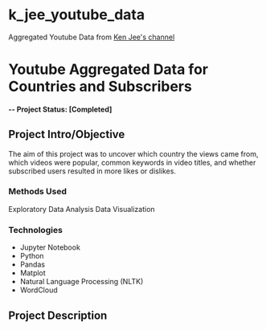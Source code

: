 # k_jee_youtube_data
Aggregated Youtube Data from [Ken Jee's channel](https://www.youtube.com/c/KenJee1)


# Youtube Aggregated Data for Countries and Subscribers

#### -- Project Status: [Completed]


## Project Intro/Objective
The aim of this project was to uncover which country the views came from, which videos were popular, common keywords in video titles, and whether subscribed users resulted in more likes or dislikes. 


### Methods Used
Exploratory Data Analysis
Data Visualization


### Technologies
* Jupyter Notebook
* Python
* Pandas
* Matplot
* Natural Language Processing (NLTK)
* WordCloud


## Project Description



